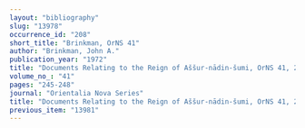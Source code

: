 ```yaml
---
layout: "bibliography"
slug: "13978"
occurrence_id: "208"
short_title: "Brinkman, OrNS 41"
author: "Brinkman, John A."
publication_year: "1972"
title: "Documents Relating to the Reign of Aššur-nādin-šumi, OrNS 41, 245-248"
volume_no_: "41"
pages: "245-248"
journal: "Orientalia Nova Series"
title: "Documents Relating to the Reign of Aššur-nādin-šumi, OrNS 41, 245-248"
previous_item: "13981"
---
```

